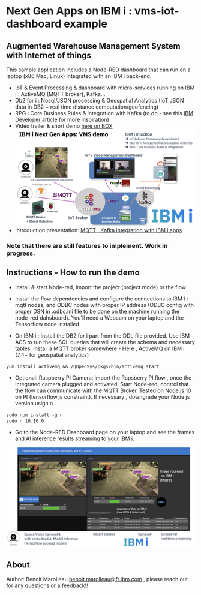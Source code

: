 Next Gen Apps on IBM i : vms-iot-dashboard example
=================
##  Augmented Warehouse Management System with Internet of things 
This sample application includes a Node-RED dashboard that can run on a laptop (x86 Mac, Linux) integrated with an IBM i back-end. 
- IoT & Event Processing & dashboard with micro-services running on IBM i : ActiveMQ (MQTT broker), Kafka...
- Db2 for i : Nosql/JSON processing & Geospatial Analytics (IoT JSON data in DB2 + real time distance computation/geofencing)
- RPG : Core Business Rules & integration with Kafka (to do - see this [IBM Developer article](https://developer.ibm.com/tutorials/power10-business-inferencing-at-scale-with-mma/) for more inspiration) 
- Video trailer & short demo [here on BOX](https://ibm.box.com/v/ibmi-vms-nextgen-trailer)
![](./vms-ibmi-overview1.jpg)
- Introduction presentation: [MQTT , Kafka integration with IBM i apps](https://ibm.box.com/v/ibmi-vms-intro)

### Note that there are still features to implement. Work in progress.

## Instructions - How to run the demo

- Install & start Node-red, import the project (project mode) or the flow

- Install the flow dependencies and configure the connections to IBM i : mqtt nodes,  and ODBC nodes with proper IP address (ODBC config with proper DSN in .odbc.ini file to be done on the machine running the node-red dahsboard). You'll need a Webcam on your laptop and the Tensorflow node installed

- On IBM i : Install the DB2 for i part from the DDL file provided. Use IBM ACS to run these SQL queries that will create the schema and necessary tables. Install a MQTT broker somewhere - Here , ActiveMQ on IBM i (7.4+ for geospatial analytics)
```
yum install activemq && /QOpenSys/pkgs/bin/activemq start
```
- Optional: Raspberry PI Camera: import the Rapsberry PI flow , once the integrated camera plugged and activated. Start Node-red, control that the flow can communicate with the MQTT Broker. Tested on Node.js 10 on PI (tensorflow.js constraint). If necessary , downgrade your Node.js version usign n . 
```
sudo npm install -g n 
sudo n 10.16.0
``` 

- Go to the Node-RED Dashboard page on your laptop and see the frames and AI inference results streaming to your IBM i. 

![](./vms-demo-detail.jpg)

## About

Author: Benoit Marolleau benoit.marolleau@fr.ibm.com  , please reach out for any questions or a feedback!! 
